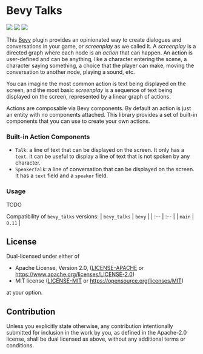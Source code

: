 # Bevy Talks

[![][img_bevy]][bevycrate] 
[![][img_license]][license] 
[![][img_tracking]][tracking] 
<!-- [![][img_version]][crates] -->
<!-- [![][img_doc]][doc]  -->
<!-- [![][img_downloads]][crates] -->


This [Bevy][bevy] plugin provides an opinionated way to create dialogues and conversations in your game, or
*screenplay* as we called it. 
A *screenplay* is a directed graph where each node is an *action* that can happen.
An action is user-defined and can be anything, like a character entering the scene, a character saying something,
a choice that the player can make, moving the conversation to another node, playing a sound, etc.

You can imagine the most common action is text being displayed on the screen, and the most basic
*screenplay* is a sequence of text being displayed on the screen, represented by a linear graph of actions.

Actions are composable via Bevy components. By default an action is just an entity with no components attached.
This library provides a set of built-in components that you can use to create your own actions.

### Built-in Action Components

- `Talk`: a line of text that can be displayed on the screen. It only has a `text`. It can be useful to display
  a line of text that is not spoken by any character. 
- `SpeakerTalk`: a line of conversation that can be displayed on the screen. It has a `text` field and a `speaker` field.
<!-- 
It is inspiried by [Ren'Py][renpy] and its scripting system although it does not use a scripting language, instead 
it uses json files. With a json file you can define the actors and the script of the conversation. In the script you can
specify actions that your actors can do (like enter the scene, exit the scene, change their expression, etc.) and you 
choices that the player can make. 

The plugin will parse this json file and build a conversation graph. TODO -->

### Usage
TODO
<!-- Here's an example of a conversation:

```json

{
    "actors": {
        "bob": { "name": "Bob", "asset": "bob.png" },
        "alice": { "name": "Alice", "asset": "alice.png" }
    },
    "script": [
        { "id": 1, "action": "talk", "actors": [] , "text": "Bob and Alice enter the room.", "start": true },
        { "id": 2, "action": "enter", "actors": [ "bob", "alice" ] },
        { "id": 3, "actors": ["bob"], "text": "Hello, Alice!" },
        {
            "id": 4,
            "choices": [
                { "text": "Alice says hello back.", "next": 5 },
                { "text": "Alice ignores Bob.", "next": 6 },
            ]
        },
        { "id": 5, "action": "talk", "actors": [], "text": "Bob smiles." },
        { "id": 6, "action": "talk", "actors": [], "text": "Bob starts crying." },
        { "id": 7, "action": "talk", "actors": [], "text": "The end." }
    ]
}
```

A future work is to have a graphical editor to create these files, but for now we have to write them by hand. -->

Compatibility of `bevy_talks` versions:
| `bevy_talks` | `bevy` |
| :--                 |  :--   |
| `main`              | `0.11`  |

## License

Dual-licensed under either of

- Apache License, Version 2.0, ([LICENSE-APACHE](/LICENSE-APACHE) or https://www.apache.org/licenses/LICENSE-2.0)
- MIT license ([LICENSE-MIT](/LICENSE-MIT) or https://opensource.org/licenses/MIT)

at your option.

## Contribution

Unless you explicitly state otherwise, any contribution intentionally submitted
for inclusion in the work by you, as defined in the Apache-2.0 license, shall be dual licensed as above, without any
additional terms or conditions.



[bevy]: https://bevyengine.org/
[renpy]: https://www.renpy.org/

[img_bevy]: https://img.shields.io/badge/Bevy-0.11-blue
[img_version]: https://img.shields.io/crates/v/bevy_talks.svg
[img_doc]: https://docs.rs/bevy_talks/badge.svg
[img_license]: https://img.shields.io/badge/license-MIT%2FApache-blue.svg
[img_downloads]:https://img.shields.io/crates/d/bevy_talks.svg
[img_tracking]: https://img.shields.io/badge/Bevy%20tracking-released%20version-lightblue

[bevycrate]: https://crates.io/crates/bevy/0.11.0
[crates]: https://crates.io/crates/bevy_talks
[doc]: https://docs.rs/bevy_talks/
[license]: https://github.com/giusdp/bevy_talks#license
[tracking]: https://github.com/bevyengine/bevy/blob/main/docs/plugins_guidelines.md#main-branch-tracking